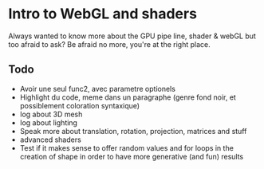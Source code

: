 Intro to WebGL and shaders
==========================

Always wanted to know more about the GPU pipe line, shader & webGL but too afraid to ask? Be afraid no more, you're at the right place.


## Todo
* Avoir une seul func2, avec parametre optionels
* Highlight du code, meme dans un paragraphe (genre fond noir, et possiblement coloration syntaxique)
* log about 3D mesh
* log about lighting
* Speak more about translation, rotation, projection, matrices and stuff
* advanced shaders
* Test if it makes sense to offer random values and for loops in the creation of shape in order to have more generative (and fun) results
